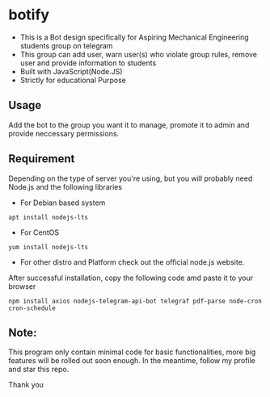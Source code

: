 # botify
- This is a Bot design specifically for Aspiring Mechanical Engineering students group on telegram
- This group can add user, warn user(s) who violate group rules, remove user and provide information to students
- Built with JavaScript(Node.JS)
- Strictly for educational Purpose
## Usage
Add the bot to the group you want it to manage, promote it to admin and provide neccessary permissions.

## Requirement
Depending on the type of server you're using, but you will probably need Node.js and the following libraries
- For Debian based system
```
apt install nodejs-lts
```
- For CentOS
```
yum install nodejs-lts
```

- For other distro and Platform check out the official node.js website.

 After successful installation, copy the following code amd paste it to your browser
 
```
npm install axios nodejs-telegram-api-bot telegraf pdf-parse node-cron cron-schedule
```
## Note:
This program only contain minimal code for basic functionalities, more big features will be rolled out soon enough. In the meantime, follow my profile and star this repo.

Thank you
